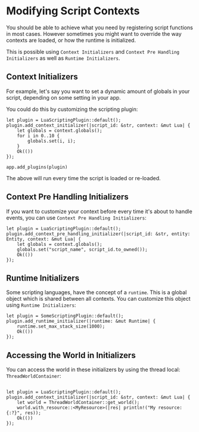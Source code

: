 # Modifying Script Contexts

You should be able to achieve what you need by registering script functions in most cases. However sometimes you might want to override the way contexts are loaded, or how the runtime is initialized.

This is possible using `Context Initializers` and `Context Pre Handling Initializers` as well as `Runtime Initializers`.


## Context Initializers

For example, let's say you want to set a dynamic amount of globals in your script, depending on some setting in your app.

You could do this by customizing the scripting plugin:
```rust,ignore
let plugin = LuaScriptingPlugin::default();
plugin.add_context_initializer(|script_id: &str, context: &mut Lua| {
    let globals = context.globals();
    for i in 0..10 {
        globals.set(i, i);
    }
    Ok(())
});

app.add_plugins(plugin)
```

The above will run every time the script is loaded or re-loaded.

## Context Pre Handling Initializers

If you want to customize your context before every time it's about to handle events, you can use `Context Pre Handling Initializers`:
```rust,ignore
let plugin = LuaScriptingPlugin::default();
plugin.add_context_pre_handling_initializer(|script_id: &str, entity: Entity, context: &mut Lua| {
    let globals = context.globals();
    globals.set("script_name", script_id.to_owned());
    Ok(())
});
```
## Runtime Initializers

Some scripting languages, have the concept of a `runtime`. This is a global object which is shared between all contexts. You can customize this object using `Runtime Initializers`:
```rust,ignore
let plugin = SomeScriptingPlugin::default();
plugin.add_runtime_initializer(|runtime: &mut Runtime| {
    runtime.set_max_stack_size(1000);
    Ok(())
});
```

## Accessing the World in Initializers

You can access the world in these initializers by using the thread local: `ThreadWorldContainer`:
```rust,ignore

let plugin = LuaScriptingPlugin::default();
plugin.add_context_initializer(|script_id: &str, context: &mut Lua| {
    let world = ThreadWorldContainer::get_world();
    world.with_resource::<MyResource>(|res| println!("My resource: {:?}", res));
    Ok(())
});
```